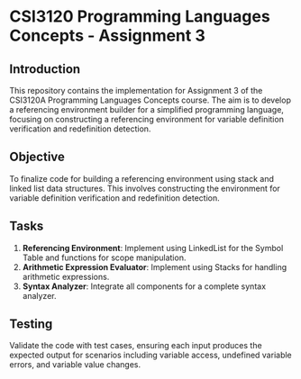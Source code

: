 # CSI3120 Programming Languages Concepts - Assignment 3

## Introduction
This repository contains the implementation for Assignment 3 of the CSI3120A Programming Languages Concepts course. The aim is to develop a referencing environment builder for a simplified programming language, focusing on constructing a referencing environment for variable definition verification and redefinition detection.

## Objective
To finalize code for building a referencing environment using stack and linked list data structures. This involves constructing the environment for variable definition verification and redefinition detection.

## Tasks
1. **Referencing Environment**: Implement using LinkedList for the Symbol Table and functions for scope manipulation.
2. **Arithmetic Expression Evaluator**: Implement using Stacks for handling arithmetic expressions.
3. **Syntax Analyzer**: Integrate all components for a complete syntax analyzer.

## Testing
Validate the code with test cases, ensuring each input produces the expected output for scenarios including variable access, undefined variable errors, and variable value changes.




